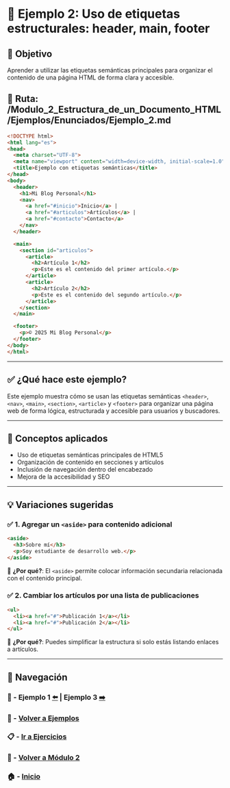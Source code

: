 # 🧪 Ejemplo 2: Uso de etiquetas estructurales: header, main, footer

## 🎯 Objetivo
Aprender a utilizar las etiquetas semánticas principales para organizar el contenido de una página HTML de forma clara y accesible.

## 📁 Ruta: /Modulo_2_Estructura_de_un_Documento_HTML/Ejemplos/Enunciados/Ejemplo_2.md

```html
<!DOCTYPE html>
<html lang="es">
<head>
  <meta charset="UTF-8">
  <meta name="viewport" content="width=device-width, initial-scale=1.0">
  <title>Ejemplo con etiquetas semánticas</title>
</head>
<body>
  <header>
    <h1>Mi Blog Personal</h1>
    <nav>
      <a href="#inicio">Inicio</a> |
      <a href="#articulos">Artículos</a> |
      <a href="#contacto">Contacto</a>
    </nav>
  </header>

  <main>
    <section id="articulos">
      <article>
        <h2>Artículo 1</h2>
        <p>Este es el contenido del primer artículo.</p>
      </article>
      <article>
        <h2>Artículo 2</h2>
        <p>Este es el contenido del segundo artículo.</p>
      </article>
    </section>
  </main>

  <footer>
    <p>© 2025 Mi Blog Personal</p>
  </footer>
</body>
</html>
```

---

## ✅ ¿Qué hace este ejemplo?
Este ejemplo muestra cómo se usan las etiquetas semánticas `<header>`, `<nav>`, `<main>`, `<section>`, `<article>` y `<footer>` para organizar una página web de forma lógica, estructurada y accesible para usuarios y buscadores.

---

## 🧠 Conceptos aplicados
- Uso de etiquetas semánticas principales de HTML5
- Organización de contenido en secciones y artículos
- Inclusión de navegación dentro del encabezado
- Mejora de la accesibilidad y SEO

---

## 💡 Variaciones sugeridas

### ✅ 1. Agregar un `<aside>` para contenido adicional
```html
<aside>
  <h3>Sobre mí</h3>
  <p>Soy estudiante de desarrollo web.</p>
</aside>
```
📌 **¿Por qué?**: El `<aside>` permite colocar información secundaria relacionada con el contenido principal.

### ✅ 2. Cambiar los artículos por una lista de publicaciones
```html
<ul>
  <li><a href="#">Publicación 1</a></li>
  <li><a href="#">Publicación 2</a></li>
</ul>
```
📌 **¿Por qué?**: Puedes simplificar la estructura si solo estás listando enlaces a artículos.

---

## 🔁 Navegación

### 🧪 - Ejemplo 1 [⬅️](./Ejemplo_1.md) | Ejemplo 3 [➡️](./Ejemplo_3.md)

### 🧪 - [Volver a Ejemplos](../README.md)

### 📋 - [Ir a Ejercicios](../../Ejercicios/README.md)

### 📘 - [Volver a Módulo 2](../../Modulo_2.md)

### 🏠 - [Inicio](../../../README.md)

